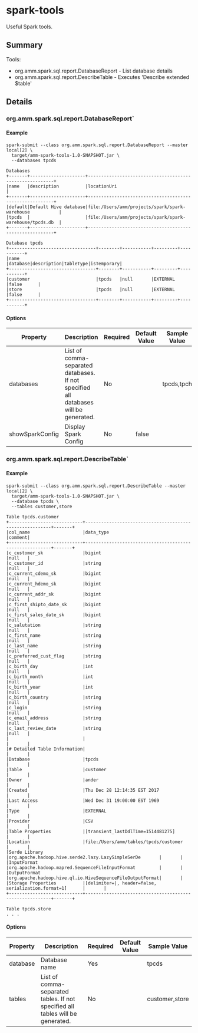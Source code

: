 # spark-tools

Useful Spark tools.

## Summary

Tools:

* org.amm.spark.sql.report.DatabaseReport - List database details
* org.amm.spark.sql.report.DescribeTable - Executes 'Describe extended $table'

## Details

### org.amm.spark.sql.report.DatabaseReport`

#### Example
```
spark-submit --class org.amm.spark.sql.report.DatabaseReport --master local[2] \
  target/amm-spark-tools-1.0-SNAPSHOT.jar \
  --databases tpcds

Databases
+-------+---------------------+---------------------------------------------------------+
|name   |description          |locationUri                                              |
+-------+---------------------+---------------------------------------------------------+
|default|Default Hive database|file:/Users/amm/projects/spark/spark-warehouse           |
|tpcds  |                     |file:/Users/amm/projects/spark/spark-warehouse/tpcds.db  |
+-------+---------------------+---------------------------------------------------------+

Database tpcds
+---------------------------------+--------+-----------+---------+-----------+
|name                             |database|description|tableType|isTemporary|
+---------------------------------+--------+-----------+---------+-----------+
|customer                         |tpcds   |null       |EXTERNAL |false      |
|store                            |tpcds   |null       |EXTERNAL |false      |
+---------------------------------+--------+-----------+---------+-----------+
```

#### Options

| Property        | Description  | Required | Default Value | Sample Value |
|-----------------|--------|----------|----|---|
| databases | List of comma-separated databases. If not specified all databases will be generated. | No | | tpcds,tpch |
| showSparkConfig | Display Spark Config | No | false | <br> |

### org.amm.spark.sql.report.DescribeTable`

#### Example
```
spark-submit --class org.amm.spark.sql.report.DescribeTable --master local[2] \
  target/amm-spark-tools-1.0-SNAPSHOT.jar \
  --database tpcds \
  --tables customer,store

Table tpcds.customer
+----------------------------+---------------------------------------------------------+-------+
|col_name                    |data_type                                                |comment|
+----------------------------+---------------------------------------------------------+-------+
|c_customer_sk               |bigint                                                   |null   |
|c_customer_id               |string                                                   |null   |
|c_current_cdemo_sk          |bigint                                                   |null   |
|c_current_hdemo_sk          |bigint                                                   |null   |
|c_current_addr_sk           |bigint                                                   |null   |
|c_first_shipto_date_sk      |bigint                                                   |null   |
|c_first_sales_date_sk       |bigint                                                   |null   |
|c_salutation                |string                                                   |null   |
|c_first_name                |string                                                   |null   |
|c_last_name                 |string                                                   |null   |
|c_preferred_cust_flag       |string                                                   |null   |
|c_birth_day                 |int                                                      |null   |
|c_birth_month               |int                                                      |null   |
|c_birth_year                |int                                                      |null   |
|c_birth_country             |string                                                   |null   |
|c_login                     |string                                                   |null   |
|c_email_address             |string                                                   |null   |
|c_last_review_date          |string                                                   |null   |
|                            |                                                         |       |
|# Detailed Table Information|                                                         |       |
|Database                    |tpcds                                                    |       |
|Table                       |customer                                                 |       |
|Owner                       |ander                                                    |       |
|Created                     |Thu Dec 28 12:14:35 EST 2017                             |       |
|Last Access                 |Wed Dec 31 19:00:00 EST 1969                             |       |
|Type                        |EXTERNAL                                                 |       |
|Provider                    |CSV                                                      |       |
|Table Properties            |[transient_lastDdlTime=1514481275]                       |       |
|Location                    |file:/Users/amm/tables/tpcds/customer                    |       |
|Serde Library               |org.apache.hadoop.hive.serde2.lazy.LazySimpleSerDe       |       |
|InputFormat                 |org.apache.hadoop.mapred.SequenceFileInputFormat         |       |
|OutputFormat                |org.apache.hadoop.hive.ql.io.HiveSequenceFileOutputFormat|       |
|Storage Properties          |[delimiter=|, header=false, serialization.format=1]      |       |
+----------------------------+---------------------------------------------------------+-------+

Table tpcds.store
. . .
```

#### Options

| Property        | Description  | Required | Default Value | Sample Value |
|-----------------|--------|----------|----|---|
| database | Database name | Yes | | tpcds |
| tables | List of comma-separated tables. If not specified all tables will be generated. | No | | customer,store |
